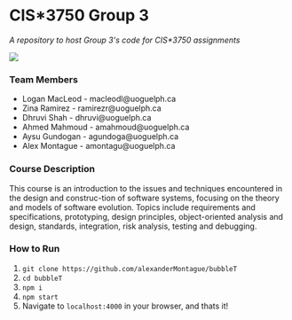 # CIS*3750 Group 3
_A repository to host Group 3's code for CIS*3750 assignments_

![](https://i.imgur.com/qUkS3vo.png)

### Team Members
<ul>
  <li>Logan MacLeod - macleodl@uoguelph.ca</li>
  <li>Zina Ramirez - ramirezr@uoguelph.ca</li>
  <li>Dhruvi Shah - dhruvi@uoguelph.ca</li>
  <li>Ahmed Mahmoud - amahmoud@uoguelph.ca</li>
  <li>Aysu Gundogan - agundoga@uoguelph.ca</li>
  <li>Alex Montague - amontagu@uoguelph.ca</li>
</ul>

### Course Description
This course is an introduction to the issues and techniques encountered in the design and construc-tion of software systems, focusing on the theory and models of software evolution.  Topics include requirements and specifications, prototyping, design principles, object-oriented analysis and design, standards, integration, risk analysis, testing and debugging.

### How to Run
1) `git clone https://github.com/alexanderMontague/bubbleT` <br />
2) `cd bubbleT`<br />
3) `npm i`<br />
4) `npm start`<br />
5) Navigate to `localhost:4000` in your browser, and thats it!

